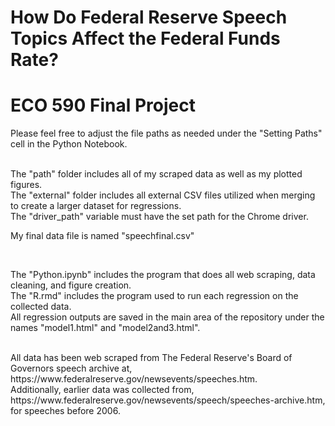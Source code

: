 # How Do Federal Reserve Speech Topics Affect the Federal Funds Rate?
# ECO 590 Final Project

Please feel free to adjust the file paths as needed under the "Setting Paths" cell in the Python Notebook.

<br>
The "path" folder includes all of my scraped data as well as my plotted figures.
<br>
The "external" folder includes all external CSV files utilized when merging to create a larger dataset for regressions.
<br>
The "driver_path" variable must have the set path for the Chrome driver.

My final data file is named "speechfinal.csv"

<br>

The "Python.ipynb" includes the program that does all web scraping, data cleaning, and figure creation.
<br>
The "R.rmd" includes the program used to run each regression on the collected data.
<br>
All regression outputs are saved in the main area of the repository under the names "model1.html" and "model2and3.html".

<br>
All data has been web scraped from The Federal Reserve's Board of Governors speech archive at, https://www.federalreserve.gov/newsevents/speeches.htm.
<br>
Additionally, earlier data was collected from, https://www.federalreserve.gov/newsevents/speech/speeches-archive.htm, for speeches before 2006.
